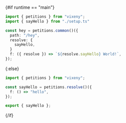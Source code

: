 <script>
    export let runtime = "main";
</script>

{#if runtime == "main"}

```ts
import { petitions } from "vixeny";
import { sayHello } from "./setup.ts"

const hey = petitions.common()({
  path: "/hey",
  resolve: {
    sayHello,
  }
  f: ({ resolve }) => `${resolve.sayHello} World!`,
});
```

{:else}

```ts
import { petitions } from "vixeny";

const sayHello = petitions.resolve()({
  f: () => "hello",
});

export { sayHello };
```

{/if}
